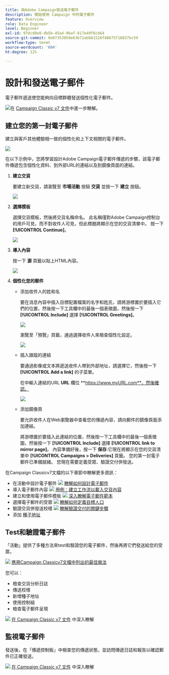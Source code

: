```yaml
---
title: 與Adobe Campaign發送電子郵件
description: 開始使用 Campaign 中的電子郵件
feature: Overview
role: Data Engineer
level: Beginner
exl-id: 97dcd0e0-db5b-45a4-96af-817e49f6cb64
source-git-commit: 9e07353859e63b71abb61526f40675f18837bc59
workflow-type: tm+mt
source-wordcount: '604'
ht-degree: 12%

---
```


# 設計和發送電子郵件

電子郵件遞送使您能夠向目標群體發送個性化電子郵件。

![](../assets/do-not-localize/book.png)在 [Campaign Classic v7 文件](https://experienceleague.adobe.com/docs/campaign-classic/using/sending-messages/sending-emails/about-email-channel.html)中進一步瞭解。

## 建立您的第一封電子郵件

建立與客戶其他體驗相一致的個性化和上下文相關的電子郵件。

![](assets/new-email-content.png)


在以下示例中，您將學習設計Adobe Campaign電子郵件傳遞的步驟，該電子郵件傳遞包含個性化資料、到外部URL的連結以及到鏡像頁面的連結。

1. **建立交貨**

   要建立新交貨，請瀏覽至 **市場活動** 按鈕 **交貨** 並按一下 **建立** 按鈕。

   ![](assets/delivery_step_1.png)

1. **選擇模板**

   選擇交貨模板，然後將交貨名稱命名。 此名稱僅對Adobe Campaign控制台的用戶可見，而不對收件人可見，但此標題將顯示在您的交貨清單中。 按一下&#x200B;**[!UICONTROL Continue]**。

   ![](assets/dce_delivery_model.png)

1. **導入內容**

   按一下 **源** 頁籤以貼上HTML內容。

   ![](assets/paste-content.png)


1. **個性化您的郵件**


   * 添加收件人的姓和名

      要在消息內容中插入目標配置檔案的名字和姓氏，請將游標置於要插入它們的位置，然後按一下工具欄中的最後一個表徵圖，然後按一下 **[!UICONTROL Include]** 選擇 **[!UICONTROL Greetings]**。

      ![](assets/include-greetings.png)

      瀏覽至「預覽」頁籤，通過選擇收件人來檢查個性化設定。

      ![](assets/perso-check.png)

   * 插入跟蹤的連結

      要通過影像或文本將遞送收件人帶到外部地址，請選擇它，然後按一下 **[!UICONTROL Add a link]** 的子菜單。

      在中輸入連結的URL **URL** 欄位 **https://www.myURL.com**，然後確認。

      ![](assets/add-a-link.png)

   * 添加鏡像頁

      要允許收件人在Web瀏覽器中查看您的傳遞內容，請向郵件的鏡像頁面添加連結。

      將游標置於要插入此連結的位置，然後按一下工具欄中的最後一個表徵圖，然後按一下 **[!UICONTROL Include]** 選擇 **[!UICONTROL link to mirror page]**。
   內容準備好後，按一下 **保存**:它現在將顯示在您的交貨清單中 **[!UICONTROL Campaigns > Deliveries]** 頁籤。 您的第一封電子郵件已準備就緒。 您現在需要定義受眾、驗證交付併發送。


在Campaign Classicv7文檔的以下章節中瞭解更多資訊：

* 在活動中設計電子郵件
   ![](../assets/do-not-localize/book.png) [瞭解如何設計電子郵件](https://experienceleague.adobe.com/docs/campaign-classic/using/sending-messages/sending-emails/defining-the-email-content.html)
* 導入電子郵件內容
   ![](../assets/do-not-localize/book.png) [用例：建立工作流以載入交貨內容](https://experienceleague.adobe.com/docs/campaign-classic/using/automating-with-workflows/use-cases/deliveries/loading-delivery-content.html)
* 建立和使用電子郵件模板
   ![](../assets/do-not-localize/book.png) [深入瞭解電子郵件範本](https://experienceleague.adobe.com/docs/campaign-classic/using/sending-messages/using-delivery-templates/about-templates.html)
* 選擇電子郵件的受眾
   ![](../assets/do-not-localize/book.png) [瞭解如何定義目標人口](https://experienceleague.adobe.com/docs/campaign-classic/using/sending-messages/key-steps-when-creating-a-delivery/steps-defining-the-target-population.html)
* 驗證交貨併發送校樣
   ![](../assets/do-not-localize/book.png) [瞭解驗證交付的關鍵步驟](https://experienceleague.adobe.com/docs/campaign-classic/using/sending-messages/key-steps-when-creating-a-delivery/steps-validating-the-delivery.html)
* 添加 [種子地址](https://experienceleague.adobe.com/docs/campaign-classic/using/sending-messages/using-seed-addresses/about-seed-addresses.html)

## Test和驗證電子郵件

「活動」提供了多種方法來test和驗證您的電子郵件，然後再將它們發送給您的受眾。

![](../assets/do-not-localize/book.png) [應用Campaign Classicv7文檔中列出的最佳做法](https://experienceleague.adobe.com/docs/campaign-classic/using/sending-messages/key-steps-when-creating-a-delivery/delivery-bestpractices/check-before-sending.html)

您可以：

* 檢查交貨分析日誌
* 傳送校樣
* 新增種子地址
* 使用控制組
* 檢查電子郵件呈現

![](../assets/do-not-localize/book.png) [在 Campaign Classic v7 文件](https://experienceleague.adobe.com/docs/campaign-classic/using/sending-messages/key-steps-when-creating-a-delivery/steps-validating-the-delivery.html) 中深入瞭解

## 監視電子郵件

發送後，在「傳遞控制板」中檢查您的傳遞狀態，並訪問傳遞日誌和報告以確認郵件已正確發送。

![](../assets/do-not-localize/book.png) [在 Campaign Classic v7 文件](https://experienceleague.adobe.com/docs/campaign-classic/using/sending-messages/key-steps-when-creating-a-delivery/delivery-bestpractices/track-and-monitor.html) 中深入瞭解
